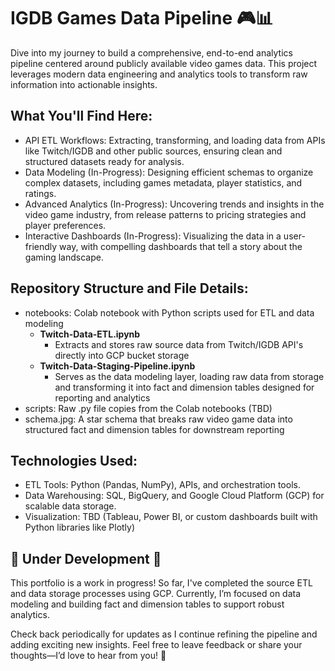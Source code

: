 # IGDB Games Data Pipeline 🎮📊
Dive into my journey to build a comprehensive, end-to-end analytics pipeline centered around publicly available video games data. This project leverages modern data engineering and analytics tools to transform raw information into actionable insights.

## What You'll Find Here:

- API ETL Workflows: Extracting, transforming, and loading data from APIs like Twitch/IGDB and other public sources, ensuring clean and structured datasets ready for analysis.
- Data Modeling (In-Progress): Designing efficient schemas to organize complex datasets, including games metadata, player statistics, and ratings.
- Advanced Analytics (In-Progress): Uncovering trends and insights in the video game industry, from release patterns to pricing strategies and player preferences.
- Interactive Dashboards (In-Progress): Visualizing the data in a user-friendly way, with compelling dashboards that tell a story about the gaming landscape.

## Repository Structure and File Details:
- notebooks: Colab notebook with Python scripts used for ETL and data modeling 
  - **Twitch-Data-ETL.ipynb**
    - Extracts and stores raw source data from Twitch/IGDB API's directly into GCP bucket storage
  - **Twitch-Data-Staging-Pipeline.ipynb**
    - Serves as the data modeling layer, loading raw data from storage and transforming it into fact and dimension tables designed for reporting and analytics 
- scripts: Raw .py file copies from the Colab notebooks (TBD)
- schema.jpg: A star schema that breaks raw video game data into structured fact and dimension tables for downstream reporting 

## Technologies Used:

- ETL Tools: Python (Pandas, NumPy), APIs, and orchestration tools.
- Data Warehousing: SQL, BigQuery, and Google Cloud Platform (GCP) for scalable data storage.
- Visualization: TBD (Tableau, Power BI, or custom dashboards built with Python libraries like Plotly)

## 🚧 Under Development 🚧

This portfolio is a work in progress! So far, I've completed the source ETL and data storage processes using GCP. Currently, I’m focused on data modeling and building fact and dimension tables to support robust analytics.

Check back periodically for updates as I continue refining the pipeline and adding exciting new insights. Feel free to leave feedback or share your thoughts—I’d love to hear from you! 🚀

